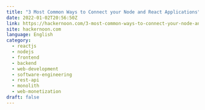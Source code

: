 ```yaml
---
title: "3 Most Common Ways to Connect your Node and React Applications"
date: 2022-01-02T20:56:50Z
link: https://hackernoon.com/3-most-common-ways-to-connect-your-node-and-react-applications?source=rss&utm_medium=RSS&utm_source=news.12bit.vn
site: hackernoon.com
language: English
category:
  - reactjs
  - nodejs
  - frontend
  - backend
  - web-development
  - software-engineering
  - rest-api
  - monolith
  - web-monetization
draft: false
---
```

